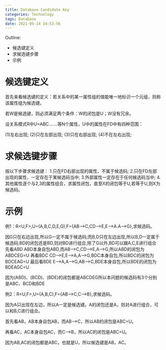 ```yaml
---
title: Database Candidate Key
categories: Technology
tags: Database
date: 2021-05-14 14:53:56
---
```


Outline:

* 候选键定义
* 求候选键步骤
* 示例

<!--more-->

# 候选键定义

首先来看候选键的定义：若关系中的某一属性组的值能唯一地标识一个元组，则称该属性组为候选键。

若W是候选键，则必须满足两个条件：W的闭包是U；W没有冗余。

设关系模式R中U=ABC.......等N个属性，U中的属性在FD中有四种范围：

(1)左右出现;
(2)只在左部出现;
(3)只在右部出现;
(4)不在左右出现;

# 求候选键步骤

按以下步骤求候选键：
1.只在FD右部出现的属性，不属于候选码;
2.只在FD左部出现的属性，一定存在于某候选码当中;
3.外部属性一定存在于任何候选码当中;
4.其他属性逐个与2,3的属性组合，求属性闭包，直至X的闭包等于U,若等于U,则X为候选码。

# 示例

例1：R<U,F>,U=(A,B,C,D,E,G),F={AB-->C,CD-->E,E-->A.A-->G},求候选码。

  因G只在右边出现,所以G一定不属于候选码;而B,D只在左边出现,所以B,D一定属于候选码;BD的闭包还是BD,则对BD进行组合,除了G以外,BD可以跟A,C,E进行组合
  先看ABD
  ABD本身自包ABD,而AB-->C,CD-->E,A-->G,所以ABD的闭包为ABDCEG=U
  再看BDC
  CD-->E,E-->A,A-->G,BDC本身自包,所以BDC的闭包为BDCEAG=U
  最后看BDE
  E-->A,A-->G,AB-->C,BDE本身自包,所以BDE的闭包为BDEAGC=U

  因为(ABD)、(BCD)、(BDE)的闭包都是ABCDEG所以本问题的候选码有3个分别是ABC、BCD和BDE

 

例2：R<U,F>,U=(A,B,C),F={AB-->C,C-->B},求候选码。

因为A只出现在左边，所以A一定是候选键。A的闭包还是A，则对A进行组合，可以和B,C进行组合。

首先看AB，AB本身自包AB，而AB-->C，所以AB的闭包是ABC=U。

再看AC，AC本身自包AC，而C-->B，所以AC的闭包是ABC=U。

因为AB,AC的闭包都是ABC，也就是U，所以候选键是AB，AC。